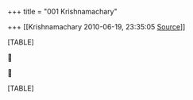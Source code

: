 +++
title = "001 Krishnamachary"

+++
[[Krishnamachary	2010-06-19, 23:35:05 [Source](https://groups.google.com/g/samskrita/c/PmexdC2PFFQ)]]



[TABLE]





[TABLE]

  

